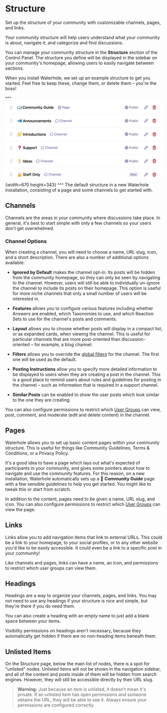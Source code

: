 # Structure

Set up the structure of your community with customizable channels, pages, and links.

Your community structure will help users understand what your community is about, navigate it, and categorize and find discussions.

You can manage your community structure in the **Structure** section of the Control Panel. The structure you define will be displayed in the sidebar on your community's homepage, allowing users to easily navigate between sections.

When you install Waterhole, we set up an example structure to get you started. Feel free to keep these, change them, or delete them – you're the boss!

^^^
![](images/structure-default.png){width=670 height=343}
^^^ The default structure in a new Waterhole installation, consisting of a page and some channels to get started with.

## Channels

Channels are the areas in your community where discussions take place. In general, it's best to start simple with only a few channels so your users don't get overwhelmed.

### Channel Options

When creating a channel, you will need to choose a name, URL slug, icon, and a short description. There are also a number of additional options available:

-   **Ignored by Default** makes the channel opt-in. Its posts will be hidden from the community homepage, so they can only be seen by navigating to the channel. However, users will still be able to individually un-ignore the channel to include its posts on their homepage. This option is useful for more niche channels that only a small number of users will be interested in.

-   **Features** allows you to configure various features including whether Answers are enabled, which Taxonomies to use, and which Reaction Sets to use for the channel's posts and comments.

-   **Layout** allows you to choose whether posts will display in a compact list, or as expanded cards, when viewing the channel. This is useful for particular channels that are more post-oriented than discussion-oriented – for example, a blog channel.

-   **Filters** allows you to override the [global filters](./filters.md) for the channel. The first one will be used as the default.

-   **Posting Instructions** allow you to specify more detailed information to be displayed to users when they are creating a post in the channel. This is a good place to remind users about rules and guidelines for posting in the channel – such as information that is required in a support channel.

-   **Similar Posts** can be enabled to show the user posts which look similar to the one they are creating.

You can also configure permissions to restrict which [User Groups](./groups.md) can view, post, comment, and moderate (edit and delete content) in the channel.

## Pages

Waterhole allows you to set up basic content pages within your community structure. This is useful for things like Community Guidelines, Terms & Conditions, or a Privacy Policy.

It's a good idea to have a page which lays out what's expected of participants in your community, and gives some pointers about how to navigate and use the community features. For this reason, on a new installation, Waterhole automatically sets up a 📖 **Community Guide** page with a few sensible guidelines to help you get started. You might like to tweak this or start from scratch.

In addition to the content, pages need to be given a name, URL slug, and icon. You can also configure permissions to restrict which [User Groups](./groups.md) can view the page.

## Links

Links allow you to add navigation items that link to external URLs. This could be a link to your homepage, to your social profiles, or to any other website you'd like to be easily accessible. It could even be a link to a specific post in your community!

Like channels and pages, links can have a name, an icon, and permissions to restrict which user groups can view them.

## Headings

Headings are a way to organize your channels, pages, and links. You may not need to use any headings if your structure is nice and simple, but they're there if you do need them.

You can also create a heading with an empty name to just add a blank space between your items.

Visibility permissions on headings aren't necessary, because they automatically get hidden if there are no non-heading items beneath them.

## Unlisted Items

On the Structure page, below the main list of nodes, there is a spot for "unlisted" nodes. Unlisted items will not be shown in the navigation sidebar, and all of the content and posts inside of them will be hidden from search engines. However, they will still be accessible directly by their URL slug.

> **Warning:** Just because an item is unlisted, it doesn't mean it's private. If an unlisted item has open permissions and someone obtains the URL, they will be able to see it. Always ensure your permissions are configured correctly.

